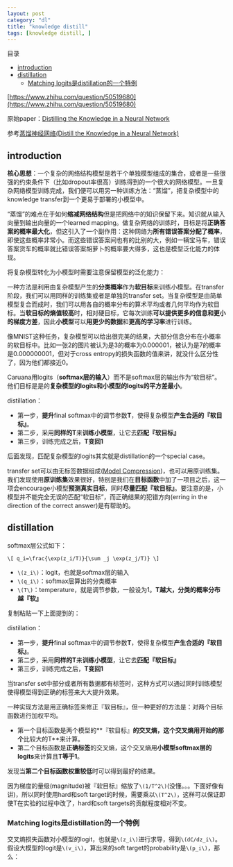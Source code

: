 ```yaml
---
layout: post
category: "dl"
title: "knowledge distill"
tags: [knowledge distill, ]
---
```


目录

<!-- TOC -->

- [introduction](#introduction)
- [distillation](#distillation)
    - [Matching logits是distillation的一个特例](#matching-logits是distillation的一个特例)

<!-- /TOC -->


[https://www.zhihu.com/question/50519680](https://www.zhihu.com/question/50519680)

原始paper：[Distilling the Knowledge in a Neural Network](https://arxiv.org/abs/1503.02531)

参考[蒸馏神经网络(Distill the Knowledge in a Neural Network)](https://blog.csdn.net/zhongshaoyy/article/details/53582048)

## introduction

**核心思想**：一个复杂的网络结构模型是若干个单独模型组成的集合，或者是一些很强的约束条件下（比如dropout率很高）训练得到的一个很大的网络模型。一旦复杂网络模型训练完成，我们便可以用另一种训练方法：“蒸馏”，把复杂模型中的knowledge transfer到一个更易于部署的小模型中。

“蒸馏”的难点在于如何**缩减网络结构**但是把网络中的知识保留下来。知识就从输入向量到输出向量的一个learned mapping。做复杂网络的训练时，目标是将**正确答案的概率最大化**，但这引入了一个副作用：这种网络为**所有错误答案分配了概率**，即使这些概率非常小。而这些错误答案间也有的比别的大，例如一辆宝马车，错误答案货车的概率就比错误答案胡萝卜的概率要大得多，这也是模型泛化能力的体现。

将复杂模型转化为小模型时需要注意保留模型的泛化能力：

一种方法是利用由复杂模型产生的**分类概率**作为**软目标**来训练小模型。在transfer阶段，我们可以用同样的训练集或者是单独的transfer set。当复杂模型是由简单模型复合而成时，我们可以用各自的概率分布的算术平均或者几何平均作为软目标。当**软目标的熵值较高**时，相对硬目标，它每次训练**可以提供更多的信息和更小的梯度方差**，因此**小模型**可以**用更少的数据**和**更高的学习率**进行训练。

像MNIST这种任务，复杂模型可以给出很完美的结果，大部分信息分布在小概率的软目标中。比如一张2的图片被认为是3的概率为0.000001，被认为是7的概率是0.000000001，但对于cross entropy的损失函数的值来讲，就没什么区分性了，因为他们都接近0。

Caruana用logits（**softmax层的输入**）而不是softmax层的输出作为“软目标”。他们目标是是的**复杂模型的logits和小模型的logits的平方差最小**。

distillation：

+ 第一步，**提升**final softmax中的调节参数**T**，使得复杂模型**产生合适的『软目标』**。
+ 第二步，采用**同样的T**来**训练小模型**，让它去**匹配『软目标』**
+ 第三步，训练完成之后，**T变回1**

后面发现，匹配复杂模型的logits其实就是distillation的一个special case。

transfer set可以由无标签数据组成([Model Compression](https://www.cs.cornell.edu/~caruana/compression.kdd06.pdf))，也可以用原训练集。我们发现使用**原训练集**效果很好，特别是我们在**目标函数**中加了一项目之后，这一项会encourage小模型**预测真实目标**，同时**尽量匹配『软目标』**。要注意的是，小模型并不能完全无误的匹配“软目标”，而正确结果的犯错方向(erring in the direction of the correct answer)是有帮助的。


## distillation

softmax层公式如下：

`\[
q_i=\frac{\exp(z_i/T)}{\sum _j \exp(z_j/T)}
\]`

+ `\(z_i\)`：logit，也就是softmax层的输入
+ `\(q_i\)`：softmax层算出的分类概率
+ `\(T\)`：temperature，就是调节参数，一般设为1。**T越大，分类的概率分布越『软』**

复制粘贴一下上面提到的：

distillation：

+ 第一步，**提升**final softmax中的调节参数**T**，使得复杂模型**产生合适的『软目标』**。
+ 第二步，采用**同样的T**来**训练小模型**，让它去**匹配『软目标』**
+ 第三步，训练完成之后，**T变回1**

当transfer set中部分或者所有数据都有标签时，这种方式可以通过同时训练模型使得模型得到正确的标签来大大提升效果。

一种实现方法是用正确标签来修正『软目标』，但一种更好的方法是：对两个目标函数进行加权平均。

+ 第一个目标函数是两个模型的**『软目标』**的交叉熵，这个交叉熵用开始的那个**比较大的T**来计算。
+ 第二个目标函数是**正确标签**的交叉熵，这个交叉熵用**小模型softmax层的logits**来计算且**T等于1**。

发现当**第二个目标函数权重较低**时可以得到最好的结果。

因为梯度的量级(magnitude)被『软目标』缩放了`\(1/T^2\)`(没懂。。。下面好像有讲)，所以同时使用hard和soft target的时候，需要乘以`\(T^2\)`，这样可以保证即使T在实验的过程中改了，hard和soft targets的贡献程度相对不变。

### Matching logits是distillation的一个特例

交叉熵损失函数对小模型的logit，也就是`\(z_i\)`进行求导，得到`\(dC/dz_i\)`。假设大模型的logit是`\(v_i\)`，算出来的soft target的probability是`\(p_i\)`，那么：

